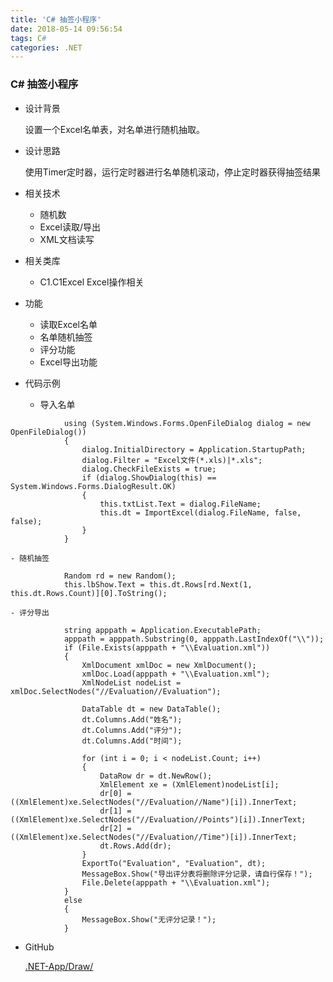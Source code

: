 ```yaml
---
title: 'C# 抽签小程序'
date: 2018-05-14 09:56:54
tags: C#
categories: .NET
---
```


### C# 抽签小程序

- 设计背景

	设置一个Excel名单表，对名单进行随机抽取。

- 设计思路

	使用Timer定时器，运行定时器进行名单随机滚动，停止定时器获得抽签结果

- 相关技术

	- 随机数
	- Excel读取/导出
	- XML文档读写

- 相关类库

	- C1.C1Excel Excel操作相关

- 功能

	- 读取Excel名单
	- 名单随机抽签
	- 评分功能
	- Excel导出功能

- 代码示例


	- 导入名单

```
            using (System.Windows.Forms.OpenFileDialog dialog = new OpenFileDialog())
            {
                dialog.InitialDirectory = Application.StartupPath;
                dialog.Filter = "Excel文件(*.xls)|*.xls";
                dialog.CheckFileExists = true;
                if (dialog.ShowDialog(this) == System.Windows.Forms.DialogResult.OK)
                {
                    this.txtList.Text = dialog.FileName;
                    this.dt = ImportExcel(dialog.FileName, false, false);
                }
            }
```

	- 随机抽签



```
            Random rd = new Random();
            this.lbShow.Text = this.dt.Rows[rd.Next(1, this.dt.Rows.Count)][0].ToString();
```

	- 评分导出


```
            string apppath = Application.ExecutablePath;
            apppath = apppath.Substring(0, apppath.LastIndexOf("\\"));
            if (File.Exists(apppath + "\\Evaluation.xml"))
            {
                XmlDocument xmlDoc = new XmlDocument();
                xmlDoc.Load(apppath + "\\Evaluation.xml");
                XmlNodeList nodeList = xmlDoc.SelectNodes("//Evaluation//Evaluation");

                DataTable dt = new DataTable();
                dt.Columns.Add("姓名");
                dt.Columns.Add("评分");
                dt.Columns.Add("时间");

                for (int i = 0; i < nodeList.Count; i++)
                {
                    DataRow dr = dt.NewRow();
                    XmlElement xe = (XmlElement)nodeList[i];
                    dr[0] = ((XmlElement)xe.SelectNodes("//Evaluation//Name")[i]).InnerText;
                    dr[1] = ((XmlElement)xe.SelectNodes("//Evaluation//Points")[i]).InnerText;
                    dr[2] = ((XmlElement)xe.SelectNodes("//Evaluation//Time")[i]).InnerText;
                    dt.Rows.Add(dr);
                }
                ExportTo("Evaluation", "Evaluation", dt);
                MessageBox.Show("导出评分表将删除评分记录，请自行保存！");
                File.Delete(apppath + "\\Evaluation.xml");
            }
            else
            {
                MessageBox.Show("无评分记录！");
            }
```

- GitHub

	[.NET-App/Draw/](https://github.com/BMBH/.NET-App/tree/master/Draw)